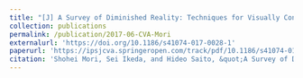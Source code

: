 ```yaml
---
title: "[J] A Survey of Diminished Reality: Techniques for Visually Concealing, Eliminating, and Seeing Through Real Objects"
collection: publications
permalink: /publication/2017-06-CVA-Mori
externalurl: 'https://doi.org/10.1186/s41074-017-0028-1'
paperurl: 'https://ipsjcva.springeropen.com/track/pdf/10.1186/s41074-017-0028-1.pdf'
citation: 'Shohei Mori, Sei Ikeda, and Hideo Saito, &quot;A Survey of Diminished Reality: Techniques for Visually Concealing, Eliminating, and Seeing Through Real Objects&quot; <i>IPSJ Trans. on Computer Vision and Applications (CVA)</i>, Vol. 9, No. 17, SpringerOpen (2017.6)'
---
```


<!--
externalurl: 'url'
paperurl: 'url'
youtubeurl: 'url'
presentationurl: 'url'
githuburl: 'url'
note: blah blah
-->